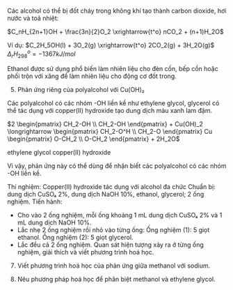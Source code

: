 Các alcohol có thể bị đốt cháy trong không khí tạo thành carbon dioxide, hơi nước và toả nhiệt:

$C_nH_{2n+1}OH + \frac{3n}{2}O_2 \xrightarrow{t^o} nCO_2 + (n+1)H_2O$

Ví dụ: $C_2H_5OH(l) + 3O_2(g) \xrightarrow{t^o} 2CO_2(g) + 3H_2O(g)$     $\Delta_rH^o_{298} = -1367 kJ/mol$

Ethanol được sử dụng phổ biến làm nhiên liệu cho đèn cồn, bếp cồn hoặc phối trộn với xăng để làm nhiên liệu cho động cơ đốt trong.

5. Phản ứng riêng của polyalcohol với Cu(OH)₂

Các polyalcohol có các nhóm -OH liền kề như ethylene glycol, glycerol có thể tác dụng với copper(II) hydroxide tạo dung dịch màu xanh lam đậm.

$2 \begin{pmatrix} CH_2-OH \\ CH_2-OH \end{pmatrix} + Cu(OH)_2 \longrightarrow \begin{pmatrix} CH_2-O^H \\ CH_2-O \end{pmatrix} Cu \begin{pmatrix} O-CH_2 \\ O-CH_2 \end{pmatrix} + 2H_2O$

ethylene glycol     copper(II) hydroxide

Vì vậy, phản ứng này có thể dùng để nhận biết các polyalcohol có các nhóm -OH liền kề.

Thí nghiệm: Copper(II) hydroxide tác dụng với alcohol đa chức
Chuẩn bị: dung dịch CuSO₄ 2%, dung dịch NaOH 10%, ethanol, glycerol; 2 ống nghiệm.
Tiến hành:
- Cho vào 2 ống nghiệm, mỗi ống khoảng 1 mL dung dịch CuSO₄ 2% và 1 mL dung dịch NaOH 10%.
- Lắc nhẹ 2 ống nghiệm rồi nhỏ vào từng ống:
  Ống nghiệm (1): 5 giọt ethanol.
  Ống nghiệm (2): 5 giọt glycerol.
- Lắc đều cả 2 ống nghiệm.
Quan sát hiện tượng xảy ra ở từng ống nghiệm, giải thích và viết phương trình hoá học.

7. Viết phương trình hoá học của phản ứng giữa methanol với sodium.

8. Nêu phương pháp hoá học để phân biệt methanol và ethylene glycol.
